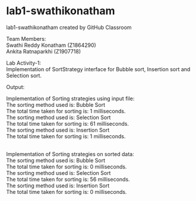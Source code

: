 # lab1-swathikonatham
lab1-swathikonatham created by GitHub Classroom

Team Members:<br/>
Swathi Reddy Konatham (Z1864290)<br/>
Ankita Ratnaparkhi (Z1907718)<br/>


Lab Activity-1:<br/>
Implementation of SortStrategy interface for Bubble sort, Insertion sort and Selection sort.

Output:

Implementation of Sorting strategies using input file: <br/>
The sorting method used is: Bubble Sort<br/>
The total time taken for sorting is: 1 milliseconds.<br/>
The sorting method used is: Selection Sort<br/>
The total time taken for sorting is: 61 milliseconds.<br/>
The sorting method used is: Insertion Sort<br/>
The total time taken for sorting is: 1 milliseconds.<br/><br/>

Implementation of Sorting strategies on sorted data:<br/>
The sorting method used is: Bubble Sort<br/>
The total time taken for sorting is: 0 milliseconds.<br/>
The sorting method used is: Selection Sort<br/>
The total time taken for sorting is: 56 milliseconds.<br/>
The sorting method used is: Insertion Sort<br/>
The total time taken for sorting is: 0 milliseconds.<br/>

